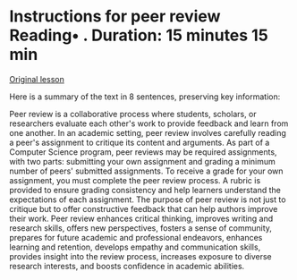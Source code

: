 # Instructions for peer review Reading• . Duration: 15 minutes 15 min

[Original lesson](https://www.coursera.org/learn/uol-introduction-to-programming-2/supplement/JnLC6/instructions-for-peer-review)

Here is a summary of the text in 8 sentences, preserving key information:

Peer review is a collaborative process where students, scholars, or researchers evaluate each other's work to provide feedback and learn from one another. In an academic setting, peer review involves carefully reading a peer's assignment to critique its content and arguments. As part of a Computer Science program, peer reviews may be required assignments, with two parts: submitting your own assignment and grading a minimum number of peers' submitted assignments. To receive a grade for your own assignment, you must complete the peer review process. A rubric is provided to ensure grading consistency and help learners understand the expectations of each assignment. The purpose of peer review is not just to critique but to offer constructive feedback that can help authors improve their work. Peer review enhances critical thinking, improves writing and research skills, offers new perspectives, fosters a sense of community, prepares for future academic and professional endeavors, enhances learning and retention, develops empathy and communication skills, provides insight into the review process, increases exposure to diverse research interests, and boosts confidence in academic abilities.

